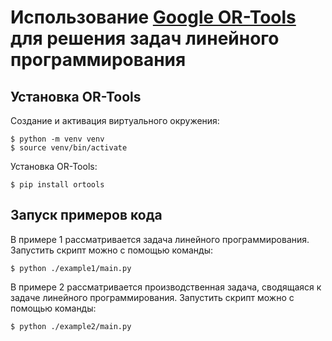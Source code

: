 # Использование [Google OR-Tools](https://developers.google.com/optimization) для решения задач линейного программирования

## Установка OR-Tools
Создание и активация виртуального окружения:
```
$ python -m venv venv
$ source venv/bin/activate
```
Установка OR-Tools:
```
$ pip install ortools
```

## Запуск примеров кода
В примере 1 рассматривается задача линейного программирования. 
Запустить скрипт можно с помощью команды:
```
$ python ./example1/main.py
```
В примере 2 рассматривается производственная задача, сводящаяся к задаче линейного программирования. 
Запустить скрипт можно с помощью команды:
```
$ python ./example2/main.py
```
